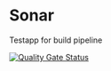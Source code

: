 # Sonar
Testapp for build pipeline

[![Quality Gate Status](https://sonarcloud.io/api/project_badges/measure?project=CoAP.net&metric=alert_status)](https://sonarcloud.io/dashboard?id=CoAP.net)